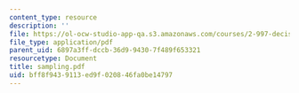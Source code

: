 ```yaml
---
content_type: resource
description: ''
file: https://ol-ocw-studio-app-qa.s3.amazonaws.com/courses/2-997-decision-making-in-large-scale-systems-spring-2004/bff8f9439113ed9f020846fa0be14797_sampling.pdf
file_type: application/pdf
parent_uid: 6897a3ff-dccb-36d9-9430-7f489f653321
resourcetype: Document
title: sampling.pdf
uid: bff8f943-9113-ed9f-0208-46fa0be14797
---
```

